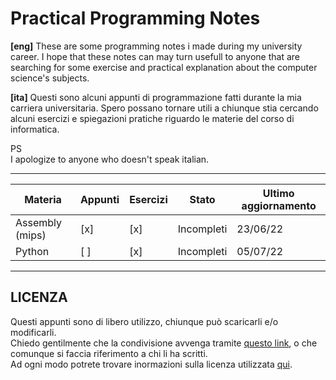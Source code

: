 # Practical Programming Notes
   
**[eng]**
These are some programming notes i made during my university career. I hope that these notes can may turn usefull to anyone that are searching for some exercise and practical explanation about the computer science's subjects.   
   
**[ita]**
Questi sono alcuni appunti di programmazione fatti durante la mia carriera universitaria. Spero possano tornare utili a chiunque stia cercando alcuni esercizi e spiegazioni pratiche riguardo le materie del corso di informatica.
   
PS   
I apologize to anyone who doesn't speak italian.   

---

 Materia         | Appunti | Esercizi | Stato        | Ultimo aggiornamento
-----------------|---------|----------|------------- |----------------------
 Assembly (mips) |   [x]   |   [x]    | Incompleti   | 23/06/22
 Python          |   [ ]   |   [x]    | Incompleti   | 05/07/22
 
 ---
 
 ## LICENZA
 
 Questi appunti sono di libero utilizzo, chiunque può scaricarli e/o modificarli.    
 Chiedo gentilmente che la condivisione avvenga tramite [questo link](https://github.com/Rurik-D/University-notes), o che comunque si faccia riferimento a chi li ha scritti.   
 Ad ogni modo potrete trovare inormazioni sulla licenza utilizzata [qui](https://github.com/Rurik-D/University-notes/blob/main/LICENSE).
 
